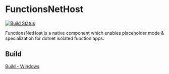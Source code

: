 # FunctionsNetHost

[![Build Status](https://azfunc.visualstudio.com/Azure%20Functions/_apis/build/status/.NET%20Worker/FunctionsNetHost%20(dotnet%20isolated)?branchName=main)](https://azfunc.visualstudio.com/Azure%20Functions/_build/latest?definitionId=206&branchName=main)

FunctionsNetHost is a native component which enables placeholder mode & specialization for dotnet isolated function apps.

## Build

[Build - Windows](docs/build.md)
